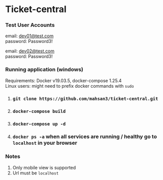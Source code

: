 # Ticket-central

### Test User Accounts
email: dev01@test.com<br />
password: Password3!

email: dev02@test.com<br />
password: Password3!

### Running application (windows)
Requirements: Docker v19.03.5, docker-compose 1.25.4<br />
Linux users: might need to prefix docker commands with `sudo`

1) ### `git clone https://github.com/mahsan3/ticket-central.git`
2) ### `docker-compose build`
3) ### `docker-compose up -d`
4) ### `docker ps -a` when all services are running / healthy go to `localhost` in your browser

### Notes
1) Only mobile view is supported
2) Url must be `localhost`